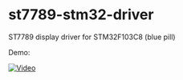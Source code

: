 # st7789-stm32-driver
ST7789 display driver for STM32F103C8 (blue pill)

Demo:

[![Video](https://img.youtube.com/vi/8S1BXnx-vLE/0.jpg)](https://www.youtube.com/watch?v=8S1BXnx-vLE)
